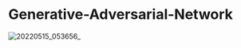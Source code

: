 # Generative-Adversarial-Network

![20220515_053656_](https://user-images.githubusercontent.com/93152909/168449357-df932500-9f0d-4825-8f59-c5f364be92d3.gif)
